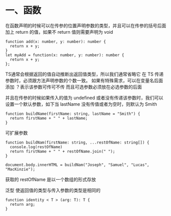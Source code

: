 # 一、函数
在函数声明的时候可以在传参的位置声明参数的类型，并且可以在传参的括号后面加上 return 的值，如果不 return 值则需要声明为 void 

``` JS
function add(x: number, y: number): number {
  return x + y;
}
let myAdd = function(x: number, y: number): number {
  return x + y;
};
```

TS通常会根据返回的值自动推断出返回值类型，所以我们通常省略它
在 TS 传递参数时，必须跟方法声明参数的个数一致。
如果有特殊需求，可以在变量名后面添加 ？表示该参数可传可不传
而且可选参数必须放在必选参数的后面

并且在传参的时候如果传入的值为 undefined 或者没有传递该参数时，我们可以设置一个默认参数，如下当 lastName 没有传值或者为空时，则默认为 Smith

``` JS
function buildName(firstName: string, lastName = "Smith") {
  return firstName + " " + lastName;
}
```

可扩展参数

``` JS
function buildNam(firstName: string, ...restOfName: string[]) {
  console.log(restOfName)
  return firstName + " " + restOfName.join(" ");
}

document.body.innerHTML = buildNam("Joseph", "Samuel", "Lucas", "MacKinzie");
```

获取的 restOfName 是以一个数组的形式存放

泛型
使返回值的类型与传入参数的类型是相同的

``` JS
function identity < T > (arg: T): T {
  return arg;
}
```

